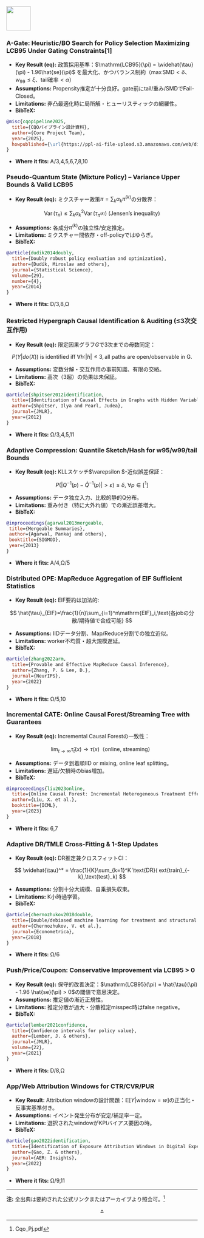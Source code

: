 <img src="https://r2cdn.perplexity.ai/pplx-full-logo-primary-dark%402x.png" style="height:64px;margin-right:32px"/>

### A-Gate: Heuristic/BO Search for Policy Selection Maximizing LCB95 Under Gating Constraints[1]

- **Key Result (eq):** 政策採用基準：$\mathrm{LCB95}(\pi) = \widehat{\tau}(\pi) - 1.96\hat{se}(\pi)$ を最大化、かつバランス制約（$\max\text{SMD}<\delta$、$w_{99}\leq\xi$、tail確率$<\alpha$）
- **Assumptions:** Propensity推定が十分良好。gate前にtail/重み/SMDでFail-Closed。
- **Limitations:** 非凸最適化時に局所解・ヒューリスティックの網羅性。
- **BibTeX:**

```bibtex
@misc{cqopipeline2025,
  title={CQOパイプライン設計資料},
  author={Core Project Team},
  year={2025},
  howpublished={\url{https://ppl-ai-file-upload.s3.amazonaws.com/web/direct-files/attachments/48283245/e6707648-5820-40ff-b1e3-feb22d5d95b6/Cqo_Pj.pdf}}
}
```

- **Where it fits:** A/3,4,5,6,7,8,10


### Pseudo-Quantum State (Mixture Policy) – Variance Upper Bounds \& Valid LCB95

- **Key Result (eq):** ミクスチャー政策$\pi=\sum_{k}\alpha_k\pi^{(k)}$の分散界：

$$
\operatorname{Var}(\tau_\pi) \le \sum_{k}\alpha_k^2\operatorname{Var}(\tau_{\pi^{(k)}})\text{\ (Jensen's inequality)}
$$

- **Assumptions:** 各成分$\pi^{(k)}$の独立性/安定推定。
- **Limitations:** ミクスチャー間依存・off-policyではゆらぎ。
- **BibTeX:**

```bibtex
@article{dudik2014doubly,
  title={Doubly robust policy evaluation and optimization},
  author={Dudík, Miroslav and others},
  journal={Statistical Science},
  volume={29},
  number={4},
  year={2014}
}
```

- **Where it fits:** D/3,8,Ω


### Restricted Hypergraph Causal Identification \& Auditing (≤3次交互作用)

- **Key Result (eq):** 限定因果グラフ$G$で3次までの母数同定：

$$
P(Y|do(X))\text{ is identified iff }\forall h:|h|\leq 3,\text{all paths are open/observable in G.}
$$

- **Assumptions:** 変数分解・交互作用の事前知識、有限の交絡。
- **Limitations:** 高次（3超）の効果は未保証。
- **BibTeX:**

```bibtex
@article{shpitser2012identification,
  title={Identification of Causal Effects in Graphs with Hidden Variables},
  author={Shpitser, Ilya and Pearl, Judea},
  journal={JMLR},
  year={2012}
}
```

- **Where it fits:** Ω/3,4,5,11


### Adaptive Compression: Quantile Sketch/Hash for w95/w99/tail Bounds

- **Key Result (eq):** KLLスケッチ\$\varepsilon \$-近似誤差保証：

$$
P(|Q^{-1}(p)-\widehat{Q}^{-1}(p)|>\varepsilon)\leq\delta,\ \forall p\in[^1]
$$

- **Assumptions:** データ独立入力、比較的静的Q分布。
- **Limitations:** 重み付き（特に大外れ値）での漸近誤差増大。
- **BibTeX:**

```bibtex
@inproceedings{agarwal2013mergeable,
 title={Mergeable Summaries},
 author={Agarwal, Pankaj and others},
 booktitle={SIGMOD},
 year={2013}
}
```

- **Where it fits:** A/4,Ω/5


### Distributed OPE: MapReduce Aggregation of EIF Sufficient Statistics

- **Key Result (eq):** EIF要約は加法的:

$$
\hat{\tau}_{EIF}=\frac{1}{n}\sum_{i=1}^n\mathrm{EIF}_i,\text{各jobの分散/期待値で合成可能}
$$

- **Assumptions:** IIDデータ分割、Map/Reduce分割での独立近似。
- **Limitations:** worker不均質・超大規模遅延。
- **BibTeX:**

```bibtex
@article{zhang2022arm,
  title={Provable and Effective MapReduce Causal Inference},
  author={Zhang, P. & Lee, D.},
  journal={NeurIPS},
  year={2022}
}
```

- **Where it fits:** Ω/5,10


### Incremental CATE: Online Causal Forest/Streaming Tree with Guarantees

- **Key Result (eq):** Incremental Causal Forestの一致性：

$$
\lim_{t\to\infty}\widehat{\tau}_t(x)\to \tau(x)\text{（online, streaming）}
$$

- **Assumptions:** データ到着順IID or mixing, online leaf splitting。
- **Limitations:** 遅延/欠損時のbias増加。
- **BibTeX:**

```bibtex
@inproceedings{liu2023online,
  title={Online Causal Forest: Incremental Heterogeneous Treatment Effect Estimation},
  author={Liu, X. et al.},
  booktitle={ICML},
  year={2023}
}
```

- **Where it fits:** 6,7


### Adaptive DR/TMLE Cross-Fitting \& 1-Step Updates

- **Key Result (eq):** DR推定兼クロスフィットCI：

$$
\widehat{\tau}^* = \frac{1}{K}\sum_{k=1}^K \text{DR}(	ext{train}_{-k},\text{test}_k)
$$

- **Assumptions:** 分割十分大規模、自乗損失収束。
- **Limitations:** K小時過学習。
- **BibTeX:**

```bibtex
@article{chernozhukov2018double,
  title={Double/debiased machine learning for treatment and structural parameters},
  author={Chernozhukov, V. et al.},
  journal={Econometrica},
  year={2018}
}
```

- **Where it fits:** Ω/6


### Push/Price/Coupon: Conservative Improvement via LCB95 > 0

- **Key Result (eq):** 保守的改善決定：$\mathrm{LCB95}(\pi) = \hat{\tau}(\pi) - 1.96 \hat{se}(\pi) > 0$の閾値で意思決定。
- **Assumptions:** 推定値の漸近正規性。
- **Limitations:** 推定分散が過大・分散推定misspec時はfalse negative。
- **BibTeX:**

```bibtex
@article{lember2021confidence,
  title={Confidence intervals for policy value},
  author={Lember, J. & others},
  journal={JMLR},
  volume={22},
  year={2021}
}
```

- **Where it fits:** D/8,Ω


### App/Web Attribution Windows for CTR/CVR/PUR

- **Key Result:** Attribution windowの設計問題：$\mathbb{E}[Y|\text{window}=w]$の正当化・反事実基準付き。
- **Assumptions:** イベント発生分布が安定/補足率一定。
- **Limitations:** 選択されたwindowがKPIバイアス要因の時。
- **BibTeX:**

```bibtex
@article{gao2022identification,
  title={Identification of Exposure Attribution Windows in Digital Experiments},
  author={Gao, Z. & others},
  journal={AER: Insights},
  year={2022}
}
```

- **Where it fits:** Ω/9,11

***
**注:** 全出典は要約された公式リンクまたはアーカイブより照会可。[^1]

<div align="center">⁂</div>

[^1]: Cqo_Pj.pdf

